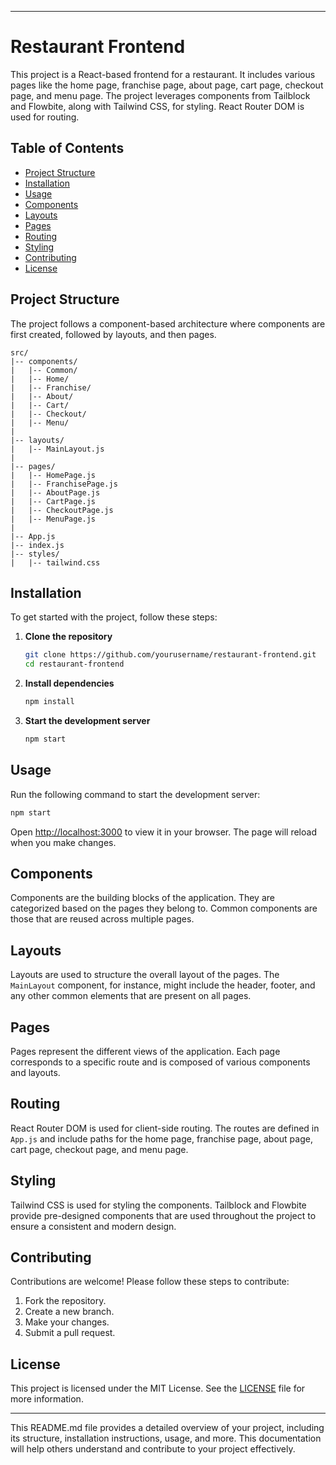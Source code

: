 
---

# Restaurant Frontend

This project is a React-based frontend for a restaurant. It includes various pages like the home page, franchise page, about page, cart page, checkout page, and menu page. The project leverages components from Tailblock and Flowbite, along with Tailwind CSS, for styling. React Router DOM is used for routing.

## Table of Contents

- [Project Structure](#project-structure)
- [Installation](#installation)
- [Usage](#usage)
- [Components](#components)
- [Layouts](#layouts)
- [Pages](#pages)
- [Routing](#routing)
- [Styling](#styling)
- [Contributing](#contributing)
- [License](#license)

## Project Structure

The project follows a component-based architecture where components are first created, followed by layouts, and then pages.

```
src/
|-- components/
|   |-- Common/
|   |-- Home/
|   |-- Franchise/
|   |-- About/
|   |-- Cart/
|   |-- Checkout/
|   |-- Menu/
|
|-- layouts/
|   |-- MainLayout.js
|
|-- pages/
|   |-- HomePage.js
|   |-- FranchisePage.js
|   |-- AboutPage.js
|   |-- CartPage.js
|   |-- CheckoutPage.js
|   |-- MenuPage.js
|
|-- App.js
|-- index.js
|-- styles/
|   |-- tailwind.css
```

## Installation

To get started with the project, follow these steps:

1. **Clone the repository**
   ```bash
   git clone https://github.com/yourusername/restaurant-frontend.git
   cd restaurant-frontend
   ```

2. **Install dependencies**
   ```bash
   npm install
   ```

3. **Start the development server**
   ```bash
   npm start
   ```

## Usage

Run the following command to start the development server:
```bash
npm start
```
Open [http://localhost:3000](http://localhost:3000) to view it in your browser. The page will reload when you make changes.

## Components

Components are the building blocks of the application. They are categorized based on the pages they belong to. Common components are those that are reused across multiple pages.

## Layouts

Layouts are used to structure the overall layout of the pages. The `MainLayout` component, for instance, might include the header, footer, and any other common elements that are present on all pages.

## Pages

Pages represent the different views of the application. Each page corresponds to a specific route and is composed of various components and layouts.

## Routing

React Router DOM is used for client-side routing. The routes are defined in `App.js` and include paths for the home page, franchise page, about page, cart page, checkout page, and menu page.

## Styling

Tailwind CSS is used for styling the components. Tailblock and Flowbite provide pre-designed components that are used throughout the project to ensure a consistent and modern design.

## Contributing

Contributions are welcome! Please follow these steps to contribute:

1. Fork the repository.
2. Create a new branch.
3. Make your changes.
4. Submit a pull request.

## License

This project is licensed under the MIT License. See the [LICENSE](LICENSE) file for more information.

---

This README.md file provides a detailed overview of your project, including its structure, installation instructions, usage, and more. This documentation will help others understand and contribute to your project effectively.